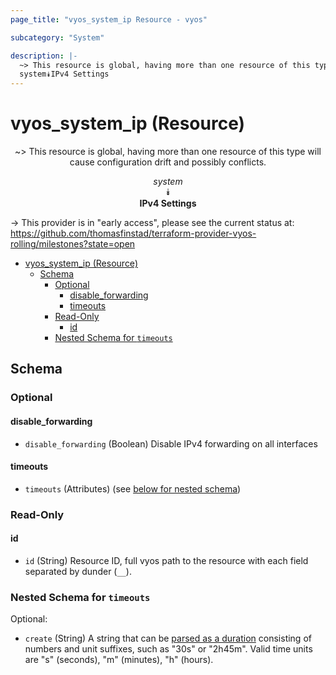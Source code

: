 ```yaml
---
page_title: "vyos_system_ip Resource - vyos"

subcategory: "System"

description: |-
  ~> This resource is global, having more than one resource of this type will cause configuration drift and possibly conflicts.
  system⯯IPv4 Settings
---
```


# vyos_system_ip (Resource)
<center>

~> This resource is global, having more than one resource of this type will cause configuration drift and possibly conflicts.

*system*  
⯯  
**IPv4 Settings**


</center>

-> This provider is in "early access", please see the current status at: https://github.com/thomasfinstad/terraform-provider-vyos-rolling/milestones?state=open

<!--TOC-->

- [vyos_system_ip (Resource)](#vyos_system_ip-resource)
  - [Schema](#schema)
    - [Optional](#optional)
      - [disable_forwarding](#disable_forwarding)
      - [timeouts](#timeouts)
    - [Read-Only](#read-only)
      - [id](#id)
    - [Nested Schema for `timeouts`](#nested-schema-for-timeouts)

<!--TOC-->

<!-- schema generated by tfplugindocs -->
## Schema

### Optional

#### disable_forwarding
- `disable_forwarding` (Boolean) Disable IPv4 forwarding on all interfaces
#### timeouts
- `timeouts` (Attributes) (see [below for nested schema](#nestedatt--timeouts))

### Read-Only

#### id
- `id` (String) Resource ID, full vyos path to the resource with each field separated by dunder (`__`).

<a id="nestedatt--timeouts"></a>
### Nested Schema for `timeouts`

Optional:

- `create` (String) A string that can be [parsed as a duration](https://pkg.go.dev/time#ParseDuration) consisting of numbers and unit suffixes, such as &#34;30s&#34; or &#34;2h45m&#34;. Valid time units are &#34;s&#34; (seconds), &#34;m&#34; (minutes), &#34;h&#34; (hours).
